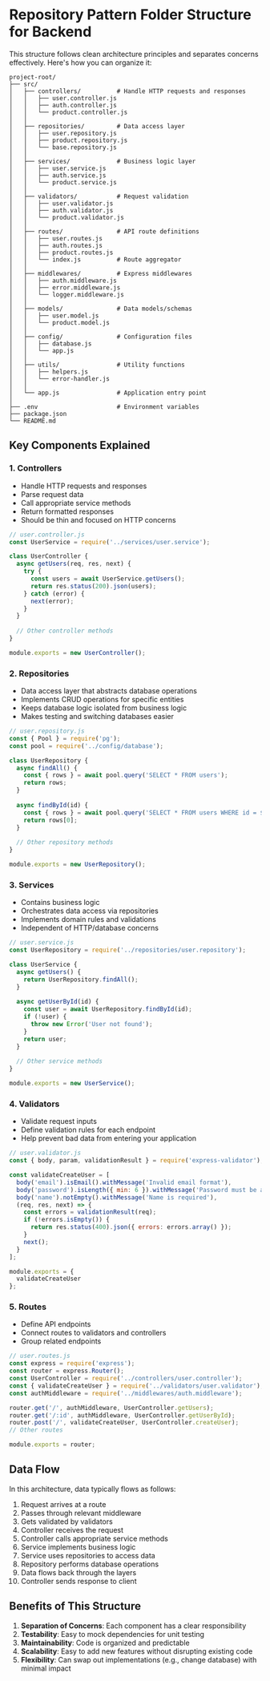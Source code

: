 # Repository Pattern Folder Structure for Backend

This structure follows clean architecture principles and separates concerns effectively. Here's how you can organize it:

```
project-root/
├── src/
│   ├── controllers/          # Handle HTTP requests and responses
│   │   ├── user.controller.js
│   │   ├── auth.controller.js
│   │   └── product.controller.js
│   │
│   ├── repositories/         # Data access layer
│   │   ├── user.repository.js
│   │   ├── product.repository.js
│   │   └── base.repository.js
│   │
│   ├── services/             # Business logic layer
│   │   ├── user.service.js
│   │   ├── auth.service.js
│   │   └── product.service.js
│   │
│   ├── validators/           # Request validation
│   │   ├── user.validator.js
│   │   ├── auth.validator.js
│   │   └── product.validator.js
│   │
│   ├── routes/               # API route definitions
│   │   ├── user.routes.js
│   │   ├── auth.routes.js
│   │   ├── product.routes.js
│   │   └── index.js          # Route aggregator
│   │
│   ├── middlewares/          # Express middlewares
│   │   ├── auth.middleware.js
│   │   ├── error.middleware.js
│   │   └── logger.middleware.js
│   │
│   ├── models/               # Data models/schemas
│   │   ├── user.model.js
│   │   └── product.model.js
│   │
│   ├── config/               # Configuration files
│   │   ├── database.js
│   │   └── app.js
│   │
│   ├── utils/                # Utility functions
│   │   ├── helpers.js
│   │   └── error-handler.js
│   │
│   └── app.js                # Application entry point
│
├── .env                      # Environment variables
├── package.json
└── README.md
```

## Key Components Explained

### 1. Controllers
- Handle HTTP requests and responses
- Parse request data
- Call appropriate service methods
- Return formatted responses
- Should be thin and focused on HTTP concerns

```javascript
// user.controller.js
const UserService = require('../services/user.service');

class UserController {
  async getUsers(req, res, next) {
    try {
      const users = await UserService.getUsers();
      return res.status(200).json(users);
    } catch (error) {
      next(error);
    }
  }
  
  // Other controller methods
}

module.exports = new UserController();
```

### 2. Repositories
- Data access layer that abstracts database operations
- Implements CRUD operations for specific entities
- Keeps database logic isolated from business logic
- Makes testing and switching databases easier

```javascript
// user.repository.js
const { Pool } = require('pg');
const pool = require('../config/database');

class UserRepository {
  async findAll() {
    const { rows } = await pool.query('SELECT * FROM users');
    return rows;
  }
  
  async findById(id) {
    const { rows } = await pool.query('SELECT * FROM users WHERE id = $1', [id]);
    return rows[0];
  }
  
  // Other repository methods
}

module.exports = new UserRepository();
```

### 3. Services
- Contains business logic
- Orchestrates data access via repositories
- Implements domain rules and validations
- Independent of HTTP/database concerns

```javascript
// user.service.js
const UserRepository = require('../repositories/user.repository');

class UserService {
  async getUsers() {
    return UserRepository.findAll();
  }
  
  async getUserById(id) {
    const user = await UserRepository.findById(id);
    if (!user) {
      throw new Error('User not found');
    }
    return user;
  }
  
  // Other service methods
}

module.exports = new UserService();
```

### 4. Validators
- Validate request inputs
- Define validation rules for each endpoint
- Help prevent bad data from entering your application

```javascript
// user.validator.js
const { body, param, validationResult } = require('express-validator');

const validateCreateUser = [
  body('email').isEmail().withMessage('Invalid email format'),
  body('password').isLength({ min: 6 }).withMessage('Password must be at least 6 characters'),
  body('name').notEmpty().withMessage('Name is required'),
  (req, res, next) => {
    const errors = validationResult(req);
    if (!errors.isEmpty()) {
      return res.status(400).json({ errors: errors.array() });
    }
    next();
  }
];

module.exports = {
  validateCreateUser
};
```

### 5. Routes
- Define API endpoints
- Connect routes to validators and controllers
- Group related endpoints

```javascript
// user.routes.js
const express = require('express');
const router = express.Router();
const UserController = require('../controllers/user.controller');
const { validateCreateUser } = require('../validators/user.validator');
const authMiddleware = require('../middlewares/auth.middleware');

router.get('/', authMiddleware, UserController.getUsers);
router.get('/:id', authMiddleware, UserController.getUserById);
router.post('/', validateCreateUser, UserController.createUser);
// Other routes

module.exports = router;
```

## Data Flow

In this architecture, data typically flows as follows:

1. Request arrives at a route
2. Passes through relevant middleware
3. Gets validated by validators
4. Controller receives the request
5. Controller calls appropriate service methods
6. Service implements business logic
7. Service uses repositories to access data
8. Repository performs database operations
9. Data flows back through the layers
10. Controller sends response to client

## Benefits of This Structure

1. **Separation of Concerns**: Each component has a clear responsibility
2. **Testability**: Easy to mock dependencies for unit testing
3. **Maintainability**: Code is organized and predictable
4. **Scalability**: Easy to add new features without disrupting existing code
5. **Flexibility**: Can swap out implementations (e.g., change database) with minimal impact
